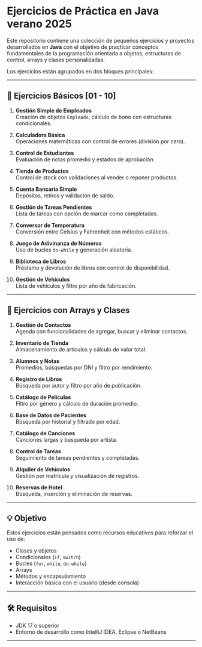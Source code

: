 # Ejercicios de Práctica en Java verano 2025

Este repositorio contiene una colección de pequeños ejercicios y proyectos desarrollados en **Java** con el objetivo de practicar conceptos fundamentales de la programación orientada a objetos, estructuras de control, arrays y clases personalizadas.

Los ejercicios están agrupados en dos bloques principales:

---

## 📘 Ejercicios Básicos [01 - 10]

1. **Gestión Simple de Empleados**  
   Creación de objetos `Empleado`, cálculo de bono con estructuras condicionales.

2. **Calculadora Básica**  
   Operaciones matemáticas con control de errores (división por cero).

3. **Control de Estudiantes**  
   Evaluación de notas promedio y estados de aprobación.

4. **Tienda de Productos**  
   Control de stock con validaciones al vender o reponer productos.

5. **Cuenta Bancaria Simple**  
   Depósitos, retiros y validación de saldo.

6. **Gestión de Tareas Pendientes**  
   Lista de tareas con opción de marcar como completadas.

7. **Conversor de Temperatura**  
   Conversión entre Celsius y Fahrenheit con métodos estáticos.

8. **Juego de Adivinanza de Números**  
   Uso de bucles `do-while` y generación aleatoria.

9. **Biblioteca de Libros**  
   Préstamo y devolución de libros con control de disponibilidad.

10. **Gestión de Vehículos**  
    Lista de vehículos y filtro por año de fabricación.

---

## 🔁 Ejercicios con Arrays y Clases

1. **Gestión de Contactos**  
   Agenda con funcionalidades de agregar, buscar y eliminar contactos.

2. **Inventario de Tienda**  
   Almacenamiento de artículos y cálculo de valor total.

3. **Alumnos y Notas**  
   Promedios, búsquedas por DNI y filtro por rendimiento.

4. **Registro de Libros**  
   Búsqueda por autor y filtro por año de publicación.

5. **Catálogo de Películas**  
   Filtro por género y cálculo de duración promedio.

6. **Base de Datos de Pacientes**  
   Búsqueda por historial y filtrado por edad.

7. **Catálogo de Canciones**  
   Canciones largas y búsqueda por artista.

8. **Control de Tareas**  
   Seguimiento de tareas pendientes y completadas.

9. **Alquiler de Vehículos**  
   Gestión por matrícula y visualización de registros.

10. **Reservas de Hotel**  
    Búsqueda, inserción y eliminación de reservas.

---

## 💡 Objetivo

Estos ejercicios están pensados como recursos educativos para reforzar el uso de:
- Clases y objetos
- Condicionales (`if`, `switch`)
- Bucles (`for`, `while`, `do-while`)
- Arrays
- Métodos y encapsulamiento
- Interacción básica con el usuario (desde consola)

---

## 🛠️ Requisitos

- JDK 17 o superior
- Entorno de desarrollo como IntelliJ IDEA, Eclipse o NetBeans

---
